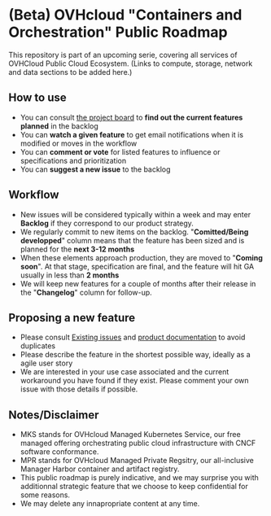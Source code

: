 # (Beta) OVHcloud "Containers and Orchestration" Public Roadmap

This repository is part of an upcoming serie, covering all services of OVHCloud Public Cloud Ecosystem. (Links to compute, storage, network and data sections to be added here.)

## How to use
- You can consult [the project board](https://github.com/mhurtrel/containers-orchestration-roadmap/projects/1 "the project board") to **find out the current features planned** in the backlog
- You can **watch a given feature** to get email notifications when it is modified or moves in the workflow
- You can **comment or vote** for listed features  to influence or specifications and prioritization
- You can **suggest a new issue** to the backlog 

## Workflow
- New issues will be considered typically within a week and may enter **Backlog** if they correspond to our product strategy.
- We regularly commit to new items on the backlog. "**Comitted/Being developped**" column means that the feature has been sized and is planned for the **next 3-12 months**
- When these elements approach production, they are moved to "**Coming soon**". At that stage, specification are final, and the feature will hit GA usually in less than **2 months**
- We will keep new features for a couple of months after their release in the "**Changelog**" column for follow-up.


## Proposing a new feature
- Please consult [Existing issues](https://github.com/mhurtrel/containers-orchestration-roadmap/issues "Existing issues") and [product documentation](https://docs.ovh.com/gb/en/kubernetes/ "product documentation") to avoid duplicates
- Please describe the feature in the shortest possible way, ideally as a agile user story
- We are interested in your use case associated and the current workaround you have found if they exist. Please comment your own issue with those details if possible. 

## Notes/Disclaimer
- MKS stands for OVHcloud Managed Kubernetes Service, our free managed offering orchestrating public cloud infrastructure with CNCF software conformance.
- MPR stands for OVHcloud Managed Private Regsitry, our all-inclusive Manager Harbor container and artifact registry.
- This public roadmap is purely indicative, and we may surprise you with additionnal strategic feature that we choose to keep confidential for some reasons.
- We may delete any innapropriate content at any time.
